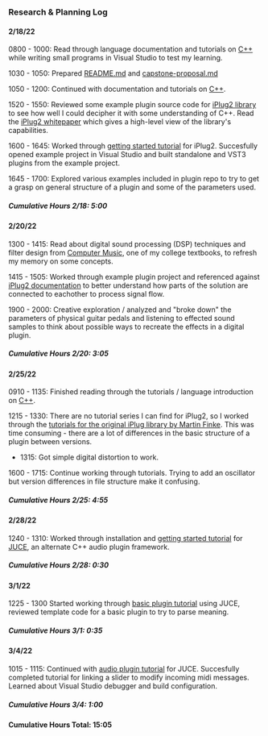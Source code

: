 ### Research & Planning Log
#### 2/18/22
0800 - 1000: Read through language documentation and tutorials on [C++](www.cplusplus.com) while writing small programs in Visual Studio to test my learning.

1030 - 1050: Prepared [README.md](./README.md) and [capstone-proposal.md](./capstone-proposal.md)

1050 - 1200: Continued with documentation and tutorials on [C++](www.cplusplus.com).

1520 - 1550: Reviewed some example plugin source code for [iPlug2 library](https://iplug2.github.io/) to see how well I could decipher it with some understanding of C++. Read the [iPlug2 whitepaper](https://raw.githubusercontent.com/iPlug2/iPlug2/master/Documentation/Papers/WAC2018.pdf) which gives a high-level view of the library's capabilities.

1600 - 1645: Worked through [getting started tutorial](https://github.com/iPlug2/iPlug2/wiki/02_Getting_started_windows) for iPlug2. Succesfully opened example project in Visual Studio and built standalone and VST3 plugins from the example project.

1645 - 1700: Explored various examples included in plugin repo to try to get a grasp on general structure of a plugin and some of the parameters used.

##### Cumulative Hours 2/18: 5:00

#### 2/20/22
1300 - 1415: Read about digital sound processing (DSP) techniques and filter design from [Computer Music](https://www.amazon.com/Computer-Music-Synthesis-Composition-Performance/dp/0028646827), one of my college textbooks, to refresh my memory on some concepts.

1415 - 1505: Worked through example plugin project and referenced against [iPlug2 documentation](https://iplug2.github.io/iPlug2/index.html) to better understand how parts of the solution are connected to eachother to process signal flow.

1900 - 2000: Creative exploration / analyzed and "broke down" the parameters of physical guitar pedals and listening to effected sound samples to think about possible ways to recreate the effects in a digital plugin.

##### Cumulative Hours 2/20: 3:05

#### 2/25/22
0910 - 1135: Finished reading through the tutorials / language introduction on [C++](www.cplusplus.com).

1215 - 1330: There are no tutorial series I can find for iPlug2, so I worked through the [tutorials for the original iPlug library by Martin Finke](http://www.martin-finke.de/blog/tags/making_audio_plugins.html). This was time consuming - there are a lot of differences in the basic structure of a plugin between versions.
* 1315: Got simple digital distortion to work.

1600 - 1715: Continue working through tutorials. Trying to add an oscillator but version differences in file structure make it confusing.

##### Cumulative Hours 2/25: 4:55

#### 2/28/22
1240 - 1310: Worked through installation and [getting started tutorial](https://docs.juce.com/master/tutorial_new_projucer_project.html) for [JUCE](https://juce.com/), an alternate C++ audio plugin framework.

##### Cumulative Hours 2/28: 0:30

#### 3/1/22
1225 - 1300 Started working through [basic plugin tutorial](https://docs.juce.com/master/tutorial_create_projucer_basic_plugin.html) using JUCE, reviewed template code for a basic plugin to try to parse meaning.

##### Cumulative Hours 3/1: 0:35

#### 3/4/22
1015 - 1115: Continued with [audio plugin tutorial](https://docs.juce.com/master/tutorial_create_projucer_basic_plugin.html) for JUCE. Succesfully completed tutorial for linking a slider to modify incoming midi messages. Learned about Visual Studio debugger and build configuration.

##### Cumulative Hours 3/4: 1:00

#### Cumulative Hours Total: 15:05